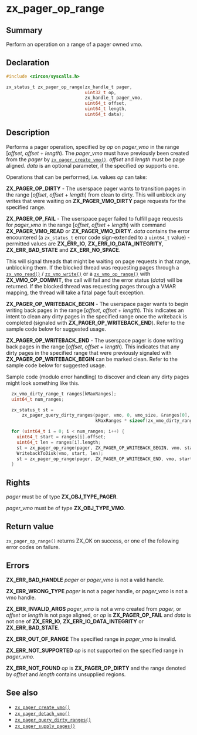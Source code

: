 <!-- Generated by zircon/scripts/update-docs-from-fidl, do not edit! -->
# zx_pager_op_range

## Summary

Perform an operation on a range of a pager owned vmo.

## Declaration

```c
#include <zircon/syscalls.h>

zx_status_t zx_pager_op_range(zx_handle_t pager,
                              uint32_t op,
                              zx_handle_t pager_vmo,
                              uint64_t offset,
                              uint64_t length,
                              uint64_t data);
```

## Description

Performs a pager operation, specified by *op* on *pager_vmo* in the range [*offset*, *offset* +
*length*). The *pager_vmo* must have previously been created from the *pager* by
[`zx_pager_create_vmo()`]. *offset* and *length* must be page aligned. *data* is an optional
parameter, if the specified *op* supports one.

Operations that can be performed, i.e. values *op* can take:

**ZX_PAGER_OP_DIRTY** - The userspace pager wants to transition pages in the range [*offset*,
*offset* + *length*) from clean to dirty. This will unblock any writes that were waiting on
**ZX_PAGER_VMO_DIRTY** page requests for the specified range.

**ZX_PAGER_OP_FAIL** - The userspace pager failed to fulfill page requests for *pager_vmo* in the
range [*offset*, *offset* + *length*) with command **ZX_PAGER_VMO_READ** or **ZX_PAGER_VMO_DIRTY**.
*data* contains the error encountered (a `zx_status_t` error code sign-extended to a `uint64_t`
value) - permitted values are **ZX_ERR_IO**, **ZX_ERR_IO_DATA_INTEGRITY**, **ZX_ERR_BAD_STATE** and
**ZX_ERR_NO_SPACE**.

This will signal threads that might be waiting on page requests in that range, unblocking them. If
the blocked thread was requesting pages through a [`zx_vmo_read()`] / [`zx_vmo_write()`] or a
[`zx_vmo_op_range()`] with **ZX_VMO_OP_COMMIT**, the call will fail and the error status (*data*)
will be returned. If the blocked thread was requesting pages through a VMAR mapping, the thread will
take a fatal page fault exception.

**ZX_PAGER_OP_WRITEBACK_BEGIN** - The userspace pager wants to begin writing back pages in the range
[*offset*, *offset* + *length*). This indicates an intent to clean any dirty pages in the specified
range once the writeback is completed (signaled with **ZX_PAGER_OP_WRITEBACK_END**). Refer to the
sample code below for suggested usage.

**ZX_PAGER_OP_WRITEBACK_END** - The userspace pager is done writing back pages in the range
[*offset*, *offset* + *length*). This indicates that any dirty pages in the specified range that
were previously signaled with **ZX_PAGER_OP_WRITEBACK_BEGIN** can be marked clean. Refer to the
sample code below for suggested usage.

Sample code (modulo error handling) to discover and clean any dirty pages might look something like
this.

```c
  zx_vmo_dirty_range_t ranges[kMaxRanges];
  uint64_t num_ranges;

  zx_status_t st =
      zx_pager_query_dirty_ranges(pager, vmo, 0, vmo_size, &ranges[0],
                                  kMaxRanges * sizeof(zx_vmo_dirty_range_t), &num_ranges, nullptr);

  for (uint64_t i = 0; i < num_ranges; i++) {
    uint64_t start = ranges[i].offset;
    uint64_t len = ranges[i].length;
    st = zx_pager_op_range(pager, ZX_PAGER_OP_WRITEBACK_BEGIN, vmo, start, len, 0);
    WritebackToDisk(vmo, start, len);
    st = zx_pager_op_range(pager, ZX_PAGER_OP_WRITEBACK_END, vmo, start, len, 0);
  }
```

## Rights

*pager* must be of type **ZX_OBJ_TYPE_PAGER**.

*pager_vmo* must be of type **ZX_OBJ_TYPE_VMO**.

## Return value

`zx_pager_op_range()` returns ZX_OK on success, or one of the following error codes on failure.

## Errors

**ZX_ERR_BAD_HANDLE** *pager* or *pager_vmo* is not a valid handle.

**ZX_ERR_WRONG_TYPE** *pager* is not a pager handle, or *pager_vmo* is not a vmo handle.

**ZX_ERR_INVALID_ARGS**  *pager_vmo* is not a vmo created from *pager*, or *offset* or *length* is
not page aligned, or *op* is **ZX_PAGER_OP_FAIL** and *data* is not one of **ZX_ERR_IO**,
**ZX_ERR_IO_DATA_INTEGRITY** or **ZX_ERR_BAD_STATE**.

**ZX_ERR_OUT_OF_RANGE** The specified range in *pager_vmo* is invalid.

**ZX_ERR_NOT_SUPPORTED**  *op* is not supported on the specified range in *pager_vmo*.

**ZX_ERR_NOT_FOUND** *op* is **ZX_PAGER_OP_DIRTY** and the range denoted by *offset* and
*length* contains unsupplied regions.

## See also

 - [`zx_pager_create_vmo()`]
 - [`zx_pager_detach_vmo()`]
 - [`zx_pager_query_dirty_ranges()`]
 - [`zx_pager_supply_pages()`]

[`zx_pager_create_vmo()`]: pager_create_vmo.md
[`zx_pager_detach_vmo()`]: pager_detach_vmo.md
[`zx_pager_query_dirty_ranges()`]: pager_query_dirty_ranges.md
[`zx_pager_supply_pages()`]: pager_supply_pages.md
[`zx_vmo_op_range()`]: vmo_op_range.md
[`zx_vmo_read()`]: vmo_read.md
[`zx_vmo_write()`]: vmo_write.md

